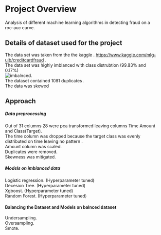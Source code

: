 # Project Overview
Analysis of different machine learning algorithms in detecting fraud on a roc-auc curve.<br>
## Details of dataset used for the project <br>
The data set was taken from the the kaggle . https://www.kaggle.com/mlg-ulb/creditcardfraud .<br>
The data set was highly imblanced with class distrubtion (99.83%  and 0.17%) <br>
![imbalnced](https://user-images.githubusercontent.com/56559327/144817025-aba7cf0b-0592-4eaa-9201-24b1958414ab.jpg). <br>
The dataset contained 1081 duplicates .<br>
The data was skewed
## Approach 
##### Data preprocessing
Out of 31 columns 28 were pca transformed leaving columns Time Amount and Class(Target).<br>
The time  column was dropped because the target class was evenly distributed on time leaving no pattern .<br>
Amount column was scaled.<br>
Duplicates were removed. <br>
Skewness was mitigated. <br>
##### Models on imblanced data 
Logistic regression. (Hyperparameter tuned) <br>
Decesion Tree. (Hyperparameter tuned) <br>
Xgboost. (Hyperparameter tuned) <br>
Random Forest. (Hyperparameter tuned) <br>
#### Balancing the Dataset and Models on balnced dataset
Undersampling.<br>
Oversampling.<br>
Smote.<br>



